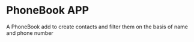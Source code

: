 # PhoneBook APP
A PhoneBook add to create contacts and filter them on the basis of name and phone number

